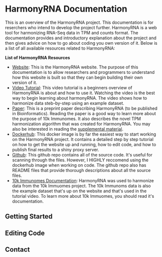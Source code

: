 # HarmonyRNA Documentation

This is an overview of the HarmonyRNA project. This documentation is for reserchers who intend to develop the project further. HarmonyRNA is a web tool for harmonizing RNA-Seq data in TPM and counts format. The documentation provides and introductory explanation about the project and then gives advice on how to go about coding you own version of it. Below is a list of all available resources related to HarmonyRNA:

**List of HarmonyRNA Resources**
* [Website](http://harmonyrna.ucsf.edu/): This is the HarmonyRNA website. The purpose of this documentation is to allow researchers and programmers to understand how this website is built so that they can begin building their own version of it.
* [Video Tutorial](https://youtu.be/pwBs4J4xDOw): This video tutorial is a beginners overview of HarmonyRNA is about and how to use it. Watching the video is the best way to begin learning about harmonyRNA. The video shows how to harmonize data steb-by-step using an example dataset.
* [Paper](https://drive.google.com/file/d/16xouMFAHRIXzRuIgKzalHpPLNAwJRUgS/view?usp=sharing): This is a preprint paper describing HarmonyRNA (to be published in Bioinformatics). Reading the paper is a good way to learn more about the purpose of 10k Immunomes. It also describes the novel TPM harmonization algorithm that was created for HarmonyRNA. You may also be interested in reading the [supplemental material](https://drive.google.com/file/d/1BjGXj2Do185-p6RNSwJMO4RS6djdJ4G1/view?usp=sharing).
* [Dockerhub](https://hub.docker.com/r/pupster90/combat-seq): This docker image is by far the easiest way to start working on the HarmonyRNA project. It contains a detailed step by step tutorial on how to get the website up and running, how to edit code, and how to publish final results to a shiny proxy server.
* [Github](https://github.com/pupster90/harmonyrna): This github repo contains all of the source code. It's useful for scanning through the files. However, I HIGHLY reccomend using the dockerhub image when working on code. The github repo also has README files that provide thorough descriptions about all the source files.
* [10k Immunomes Documentation](https://github.com/pupster90/buttelab_documentation/tree/master/10kImmunomes): HarmonyRNA was used to harmonize data from the 10k Immuomes project. The 10k Immunoms data is also the example dataset that's up on the website and that's used in the tutorial video. To learn more about 10k Immuomes, you should read it's documentation.

## Getting Started



## Editing Code




## Contact





